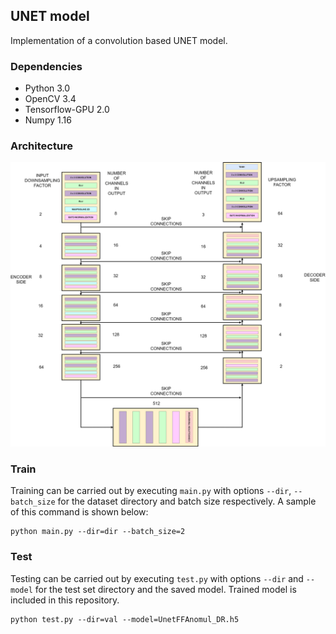 ## UNET model

Implementation of a convolution based UNET model.

### Dependencies 

* Python 3.0
* OpenCV 3.4
* Tensorflow-GPU 2.0
* Numpy 1.16

### Architecture

<p align="center">
  <img src=UNET_DEHAZE.png>
</p>


### Train

Training can be carried out by executing `main.py` with options `--dir`, `--batch_size` for the dataset directory and batch size respectively. A sample of this command is shown below:

```shell
python main.py --dir=dir --batch_size=2  
```

### Test

Testing can be carried out by executing `test.py` with options `--dir` and `--model` for the test set directory and the saved model. Trained model is included in this repository.

```shell
python test.py --dir=val --model=UnetFFAnomul_DR.h5
```
